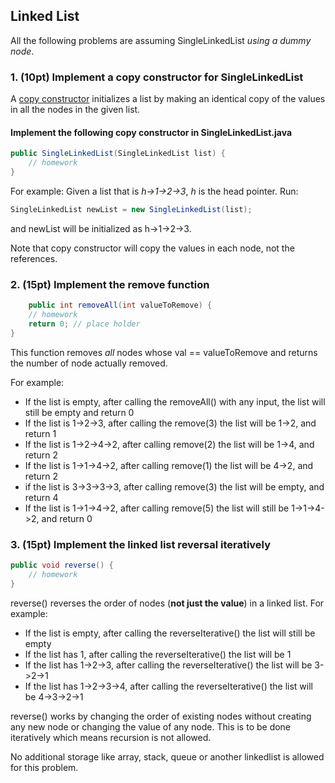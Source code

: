 ## Linked List

All the following problems are assuming SingleLinkedList *using a dummy node*.

### 1. (10pt) Implement a copy constructor for SingleLinkedList
A [copy constructor](https://www.baeldung.com/java-copy-constructor) initializes a list by making an identical copy of the values in all the nodes in the given list.

#### Implement the following copy constructor in SingleLinkedList.java
```java
public SingleLinkedList(SingleLinkedList list) {
    // homework
}
```

For example:
Given a list that is  *h->1->2->3*, *h* is the head pointer. Run:
```java
SingleLinkedList newList = new SingleLinkedList(list);
```
and newList will be initialized as h->1->2->3.

Note that copy constructor will copy the values in each node, not the references. 

### 2. (15pt) Implement the remove function
```java
    public int removeAll(int valueToRemove) {
    // homework
    return 0; // place holder
}
```
This function removes *all* nodes whose val == valueToRemove and returns the number of node actually removed.

For example:

- If the list is empty, after calling the removeAll() with any input, the list will still be empty and return 0
- If the list is 1->2->3, after calling the remove(3) the list will be 1->2, and return 1
- If the list is 1->2->4->2, after calling remove(2) the list will be 1->4, and return 2
- If the list is 1->1->4->2, after calling remove(1) the list will be 4->2, and return 2
- if the list is 3->3->3->3, after calling remove(3) the list will be empty, and return 4
- If the list is 1->1->4->2, after calling remove(5) the list will still be 1->1->4->2, and return 0

### 3. (15pt) Implement the linked list reversal iteratively
```java
public void reverse() {
    // homework
}
```

reverse() reverses the order of nodes (**not just the value**) in a linked list. For example:

* If the list is empty, after calling the reverseIterative() the list will still be empty
* If the list has 1, after calling the reverseIterative() the list will be 1
* If the list has 1->2->3, after calling the reverseIterative() the list will be 3->2->1
* If the list has 1->2->3->4, after calling the reverseIterative() the list will be 4->3->2->1

reverse() works by changing the order of existing nodes without creating any new node or changing the value of any node. This is to be done iteratively which means recursion is not allowed.

No additional storage like array, stack, queue or another linkedlist is allowed for this problem.
